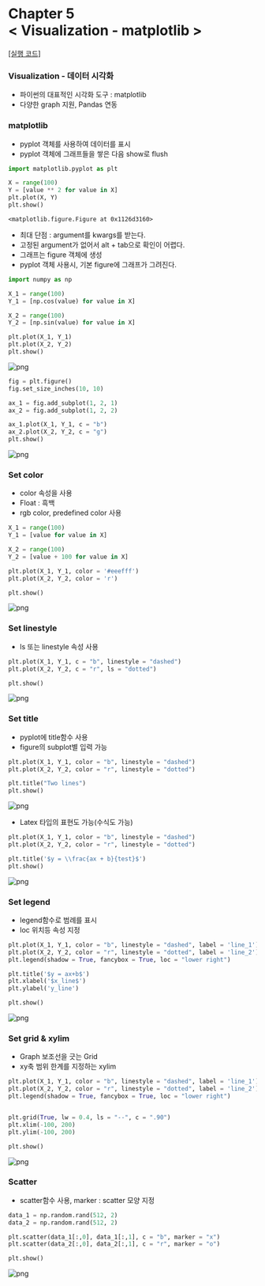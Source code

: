 
Chapter 5<br/>
< Visualization - matplotlib >
===============================

[[실행 코드]](https://github.com/alstn2468/Python_For_Machine_Learning/blob/master/Chapter.5/4.ipynb)


### Visualization - 데이터 시각화
- 파이썬의 대표적인 시각화 도구 : matplotlib
- 다양한 graph 지원, Pandas 연동


### matplotlib
- pyplot 객체를 사용하여 데이터를 표시
- pyplot 객체에 그래프들을 쌓은 다음 show로 flush


```python
import matplotlib.pyplot as plt

X = range(100)
Y = [value ** 2 for value in X]
plt.plot(X, Y)
plt.show()
```


    <matplotlib.figure.Figure at 0x1126d3160>


- 최대 단점 : argument를 kwargs를 받는다.
- 고정된 argument가 없어서 alt + tab으로 확인이 어렵다.
- 그래프는 figure 객체에 생성
- pyplot 객체 사용시, 기본 figure에 그래프가 그려진다.


```python
import numpy as np

X_1 = range(100)
Y_1 = [np.cos(value) for value in X]

X_2 = range(100)
Y_2 = [np.sin(value) for value in X]

plt.plot(X_1, Y_1)
plt.plot(X_2, Y_2)
plt.show()
```


![png](output_3_0.png)



```python
fig = plt.figure()
fig.set_size_inches(10, 10)

ax_1 = fig.add_subplot(1, 2, 1)
ax_2 = fig.add_subplot(1, 2, 2)

ax_1.plot(X_1, Y_1, c = "b")
ax_2.plot(X_2, Y_2, c = "g")
plt.show()
```


![png](output_4_0.png)


### Set color
- color 속성을 사용
- Float : 흑백
- rgb color, predefined color 사용


```python
X_1 = range(100)
Y_1 = [value for value in X]

X_2 = range(100)
Y_2 = [value + 100 for value in X]

plt.plot(X_1, Y_1, color = '#eeefff')
plt.plot(X_2, Y_2, color = 'r')

plt.show()
```


![png](output_6_0.png)


### Set linestyle
- ls 또는 linestyle 속성 사용


```python
plt.plot(X_1, Y_1, c = "b", linestyle = "dashed")
plt.plot(X_2, Y_2, c = "r", ls = "dotted")

plt.show()
```


![png](output_8_0.png)


### Set title
- pyplot에 title함수 사용
- figure의 subplot별 입력 가능


```python
plt.plot(X_1, Y_1, color = "b", linestyle = "dashed")
plt.plot(X_2, Y_2, color = "r", linestyle = "dotted")

plt.title("Two lines")
plt.show()
```


![png](output_10_0.png)


- Latex 타입의 표현도 가능(수식도 가능)


```python
plt.plot(X_1, Y_1, color = "b", linestyle = "dashed")
plt.plot(X_2, Y_2, color = "r", linestyle = "dotted")

plt.title('$y = \\frac{ax + b}{test}$')
plt.show()
```


![png](output_12_0.png)


### Set legend
- legend함수로 범례를 표시
- loc 위치등 속성 지정


```python
plt.plot(X_1, Y_1, color = "b", linestyle = "dashed", label = 'line_1')
plt.plot(X_2, Y_2, color = "r", linestyle = "dotted", label = 'line_2')
plt.legend(shadow = True, fancybox = True, loc = "lower right")

plt.title('$y = ax+b$')
plt.xlabel('$x_line$')
plt.ylabel('y_line')

plt.show()
```


![png](output_14_0.png)


### Set grid & xylim
- Graph 보조선을 긋는 Grid
- xy축 범위 한계를 지정하는 xylim


```python
plt.plot(X_1, Y_1, color = "b", linestyle = "dashed", label = 'line_1')
plt.plot(X_2, Y_2, color = "r", linestyle = "dotted", label = 'line_2')
plt.legend(shadow = True, fancybox = True, loc = "lower right")


plt.grid(True, lw = 0.4, ls = "--", c = ".90")
plt.xlim(-100, 200)
plt.ylim(-100, 200)

plt.show()
```


![png](output_16_0.png)


### Scatter
- scatter함수 사용, marker : scatter 모양 지정


```python
data_1 = np.random.rand(512, 2)
data_2 = np.random.rand(512, 2)

plt.scatter(data_1[:,0], data_1[:,1], c = "b", marker = "x")
plt.scatter(data_2[:,0], data_2[:,1], c = "r", marker = "o")

plt.show()
```


![png](output_18_0.png)

